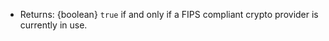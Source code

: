 <!-- YAML
added: v10.0.0
-->
- Returns: {boolean} `true` if and only if a FIPS compliant crypto provider is
  currently in use.

